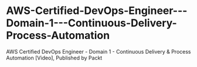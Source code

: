 # AWS-Certified-DevOps-Engineer---Domain-1---Continuous-Delivery-Process-Automation
AWS Certified DevOps Engineer - Domain 1 - Continuous Delivery &amp; Process Automation [Video], Published by Packt
